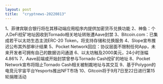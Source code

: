 ```yaml
---
layout: post
title:  "cryptnews-20220813"
---
```

1、菲律宾联合银行将在其移动端应用程序内提供加密货币兑换功能
2、神鱼：个人DeFi挖矿地址因收到Tornado相关地址转账遭Aave封禁
3、Bitcoin.com：已集成若干以太坊生态主流ERC-20 Token，将支持存储和兑换服务
4、Slope宣布推迟公布其外部审计结果
5、Pocket Network回应：协议层面不限制任何App，未来开发者可拥有自己的数据访问通道
6、以太坊触及2000美元，24小时涨幅4.86%
7、Aave前端或开始封禁曾参与Tornado Cash挖矿的地址
8、Pocket Network宣布将阻止Tornado Cash相关被制裁地址与其交互
9、基于Polygon的电竞元宇宙平台Yesports推出NFT市场
10、Gitcoin将于9月7日至22日进行第15轮捐赠活动
